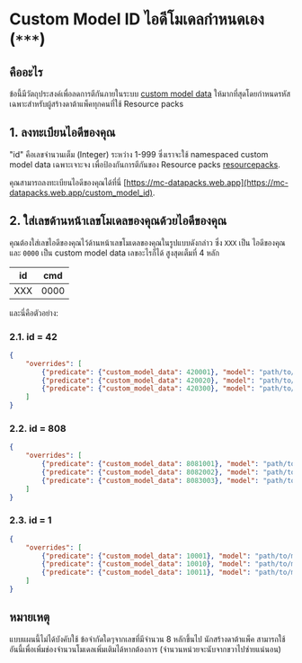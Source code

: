 # Custom Model ID ไอดีโมเดลกำหนดเอง (`***`)

## คืออะไร

ข้อนี้มีวัตถุประสงค์เพื่อลดการตีกันภายในระบบ [custom model data](https://minecraft.gamepedia.com/Model#Item_tags) ให้มากที่สุดโดยกำหนดรหัสเฉพาะสำหรับผู้สร้างดาต้าแพ็คทุกคนที่ใช้ Resource packs

## 1. ลงทะเบียนไอดีของคุณ

"id" คือเลขจำนวนเต็ม (Integer) ระหว่าง 1-999 ซึ่งเราจะใช้ namespaced custom model data เฉพาะเจาะจง เพื่อป้องกันการตีกันของ Resource packs  [resourcepacks](https://minecraft.gamepedia.com/Resource_pack).

คุณสามารถลงทะเบียนไอดีของคุณได้ที่นี่ [https://mc-datapacks.web.app](https://mc-datapacks.web.app/custom_model_id).

## 2. ใส่เลขด้านหน้าเลขโมเดลของคุณด้วยไอดีของคุณ

คุณต้องใส่เลขไอดีของคุณไว้ด้านหน้าเลขโมเดลของคุณในรูปแบบดังกล่าว ซึ่ง `XXX` เป็น ไอดีของคุณ และ `0000` เป็น custom model data เลขอะไรก็ได้ สูงสุดเต็มที่ 4 หลัก

|id|cmd|
|---|----|
|XXX|0000|

และนี่คือตัวอย่าง:

### 2.1. id = 42

```json
{
    "overrides": [
        {"predicate": {"custom_model_data": 420001}, "model": "path/to/model/1"},
        {"predicate": {"custom_model_data": 420020}, "model": "path/to/model/2"},
        {"predicate": {"custom_model_data": 420300}, "model": "path/to/model/3"}
    ]
}
```

### 2.2. id = 808

```json
{
    "overrides": [
        {"predicate": {"custom_model_data": 8081001}, "model": "path/to/model/1"},
        {"predicate": {"custom_model_data": 8082002}, "model": "path/to/model/2"},
        {"predicate": {"custom_model_data": 8083003}, "model": "path/to/model/3"}
    ]
}
```

### 2.3. id = 1

```json
{
    "overrides": [
        {"predicate": {"custom_model_data": 10001}, "model": "path/to/model/1"},
        {"predicate": {"custom_model_data": 10010}, "model": "path/to/model/2"},
        {"predicate": {"custom_model_data": 10011}, "model": "path/to/model/3"}
    ]
}
```

## หมายเหตุ

แบบแผนนี้ไม่ได้บังคับใช้ ข้อจำกัดใดๆจากเลขที่มีจำนวน 8 หลักขึ้นไป นักสร้างดาต้าแพ็ค สามารถใช้อันนี้เพื่อเพิ่มช่องจำนวนโมเดลเพิ่มเติมได้หากต้องการ (จำนวนหน่วยจะนับจากขวาไปซ่ายแน่นอน)